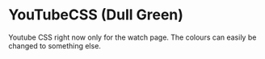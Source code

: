YouTubeCSS (Dull Green)
==========

Youtube CSS right now only for the watch page.
The colours can easily be changed to something else.

